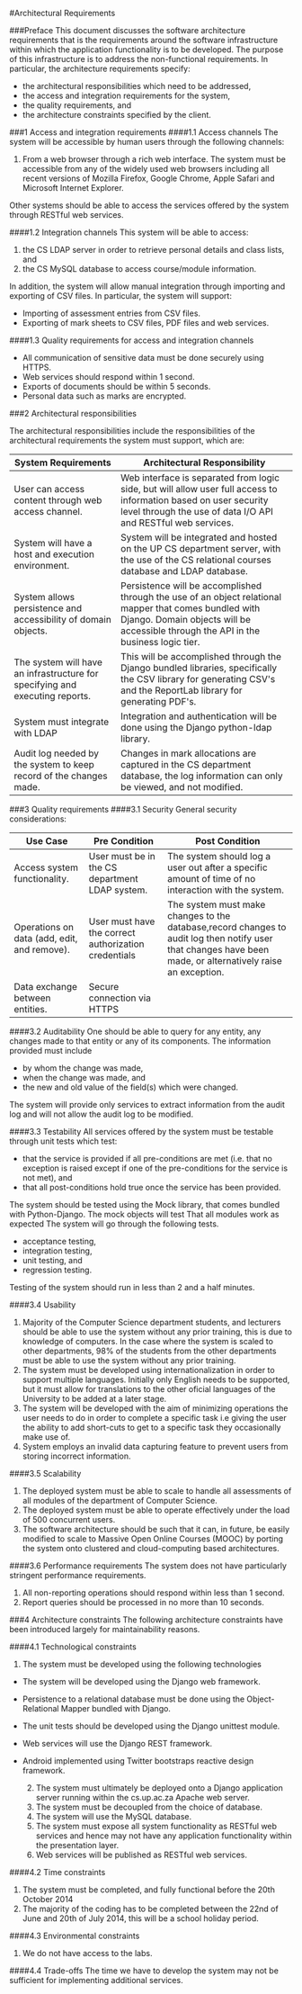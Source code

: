 #Architectural Requirements

###Preface
This document discusses the software architecture requirements that is the requirements around the software infrastructure within which the application functionality is to be developed. The purpose of this infrastructure is to address the non-functional requirements. In particular, the architecture requirements specify:

* the architectural responsibilities which need to be addressed,
* the access and integration requirements for the system,
* the quality requirements, and
* the architecture constraints specified by the client.

###1 Access and integration requirements
####1.1 Access channels
The system will be accessible by human users through the following channels:

1. From a web browser through a rich web interface. The system must
be accessible from any of the widely used web browsers including all
recent versions of Mozilla Firefox, Google Chrome, Apple Safari and
Microsoft Internet Explorer.

Other systems should be able to access the services offered by the system through RESTful web services.

####1.2 Integration channels
This system will be able to access:

1. the CS LDAP server in order to retrieve personal details and class lists,
and
2. the CS MySQL database to access course/module information.

In addition, the system will allow manual integration through importing and exporting of CSV files. In particular, the system will support:

* Importing of assessment entries from CSV files.
* Exporting of mark sheets to CSV files, PDF files and web services.

####1.3 Quality requirements for access and integration channels

* All communication of sensitive data must be done securely using HTTPS.
* Web services should respond within 1 second.
* Exports of documents should be within 5 seconds.
* Personal data such as marks are encrypted.

###2 Architectural responsibilities

The architectural responsibilities include the responsibilities of the architectural requirements the system must support, which are:

|System Requirements|Architectural Responsibility|
|--------------------|--------------------------|
|User can access content through web access channel.|Web interface is separated from logic side, but will allow user full access to information based on user security level through the use of data I/O API and RESTful web services.|
|System will have a host and execution environment.|System will be integrated and hosted on the UP CS department server, with the use of the CS relational courses database and LDAP database.|
|System allows persistence and accessibility of domain objects.| Persistence will be accomplished through the use of an object relational mapper that comes bundled with Django. Domain objects will be accessible through the API in the business logic tier.|
|The system will have an infrastructure for specifying and executing reports.|This will be accomplished through the Django bundled libraries, specifically the CSV library for generating CSV's and the ReportLab library for generating PDF's.|
|System must integrate with LDAP|Integration and authentication will be done using the Django python-ldap library.|
|Audit log needed by the system to keep record of the changes made.|Changes in mark allocations are captured in the CS department database, the log information can only be viewed, and not modified.|

###3 Quality requirements
####3.1 Security
General security considerations:

|Use Case|Pre Condition|Post Condition|
|---------|------------|--------------|
|Access system functionality.|User must be in the CS department LDAP system.|The system should log a user out after a specific amount of time of no interaction with the system.|
|Operations on data (add, edit, and remove).|User must have the correct authorization credentials| The system must make changes to the database,record changes to audit log then notify user that changes have been made, or alternatively raise an exception.|
|Data exchange between entities.|Secure connection via HTTPS| |

####3.2 Auditability
One should be able to query for any entity, any changes made to that entity or any of its components. The information provided must include

* by whom the change was made,
* when the change was made, and
* the new and old value of the field(s) which were changed.

The system will provide only services to extract information from the audit log and will not allow the audit log to be modified.

####3.3 Testability
All services offered by the system must be testable through unit tests which test:

* that the service is provided if all pre-conditions are met (i.e. that no exception is raised except if one of the pre-conditions for the service is not met), and
* that all post-conditions hold true once the service has been provided.

The system should be tested using the Mock library, that comes bundled with Python-Django. The mock objects will test That all modules work as expected The system will go through the following tests.

* acceptance testing,
* integration testing,
* unit testing, and
* regression testing.

Testing of the system should run in less than 2 and a half minutes.

####3.4 Usability
1. Majority of the Computer Science department students, and lecturers should be able to use the system without any prior training, this is due to knowledge of computers. In the case where the system is scaled to other departments, 98% of the students from the other departments must be able to use the system without any prior training.
2. The system must be developed using internationalization in order to support multiple languages. Initially only English needs to be supported, but it must allow for translations to the other oficial languages of the University to be added at a later stage.
3. The system will be developed with the aim of minimizing operations the user needs to do in order to complete a specific task i.e giving the user the ability to add short-cuts to get to a specific task they occasionally make use of.
4. System employs an invalid data capturing feature to prevent users from storing incorrect information.

####3.5 Scalability
1. The deployed system must be able to scale to handle all assessments of all modules of the department of Computer Science.
2. The deployed system must be able to operate effectively under the load of 500 concurrent users.
3. The software architecture should be such that it can, in future, be easily modified to scale to Massive Open Online Courses (MOOC) by porting the system onto clustered and cloud-computing based architectures.

####3.6 Performance requirements
The system does not have particularly stringent performance requirements.

1. All non-reporting operations should respond within less than 1 second.
2. Report queries should be processed in no more than 10 seconds.

###4 Architecture constraints
The following architecture constraints have been introduced largely for maintainability reasons.

####4.1 Technological constraints
  1. The system must be developed using the following technologies
* The system will be developed using the Django web framework.
* Persistence to a relational database must be done using the Object- Relational Mapper bundled with Django.
* The unit tests should be developed using the Django unittest module.
* Web services will use the Django REST framework.
* Android implemented using Twitter bootstraps reactive design framework.

  2. The system must ultimately be deployed onto a Django application server running within the cs.up.ac.za Apache web server.
  3. The system must be decoupled from the choice of database.
  4. The system will use the MySQL database.
  5. The system must expose all system functionality as RESTful web services and hence may not have any application   functionality within the presentation layer.
  6. Web services will be published as RESTful web services.

####4.2 Time constraints
1. The system must be completed, and fully functional before the 20th October 2014
2. The majority of the coding has to be completed between the 22nd of June and 20th of July 2014, this will be a school holiday period.

####4.3 Environmental constraints
1. We do not have access to the labs.

####4.4 Trade-offs
The time we have to develop the system may not be sufficient for implementing additional services.










